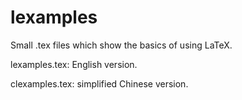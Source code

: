 # lexamples
Small .tex files which show the basics of using LaTeX.

lexamples.tex: English version.

clexamples.tex: simplified Chinese version.
